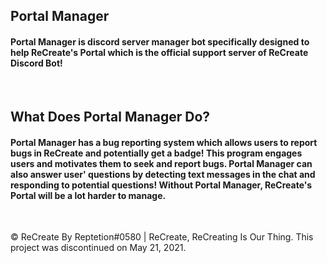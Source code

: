 <h2>Portal Manager</h2>

<h4>Portal Manager is discord server manager bot specifically designed to help ReCreate's Portal which is the official support server of ReCreate Discord Bot!</h4><br>

<h2>What Does Portal Manager Do?</h2>

<h4>Portal Manager has a bug reporting system which allows users to report bugs in ReCreate and potentially get a badge! This program engages users and motivates them to seek and report bugs. Portal Manager can also answer user' questions by detecting text messages in the chat and responding to potential questions! Without Portal Manager, ReCreate's Portal will be a lot harder to manage.</h4><br>

<p>© ReCreate By Reptetion#0580 | ReCreate, ReCreating Is Our Thing. This project was discontinued on May 21, 2021.</p>
